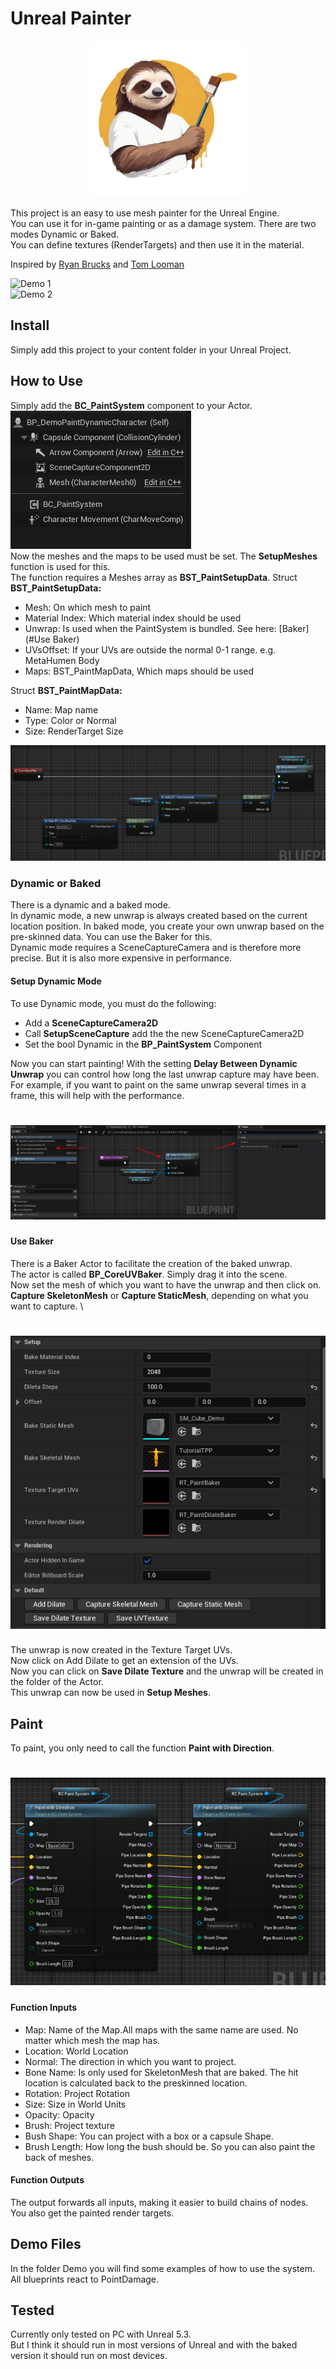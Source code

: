 # Unreal Painter
<p align="center">
  <img src="./assets/logo_big.png" width="250"/>
</p>

This project is an easy to use mesh painter for the Unreal Engine.\
You can use it for in-game painting or as a damage system. There are two modes Dynamic or Baked.\
You can define textures (RenderTargets) and then use it in the material.

Inspired by [Ryan Brucks](https://shaderbits.com/blog/uv-dilation) and [Tom Looman](https://www.tomlooman.com/unreal-engine-render-character-wounds/)

![Demo 1](./assets/demo_01.gif)\
![Demo 2](./assets/demo_02.gif)

## Install 
Simply add this project to your content folder in your Unreal Project. 

## How to Use
Simply add the **BC_PaintSystem** component to your Actor.\
![demo_component.png](Assets%2Fdemo_component.png)\
Now the meshes and the maps to be used must be set. The **SetupMeshes** function is used for this.\
The function requires a Meshes array as **BST_PaintSetupData**.
Struct **BST_PaintSetupData:**
- Mesh: On which mesh to paint
- Material Index: Which material index should be used
- Unwrap: Is used when the PaintSystem is bundled. See here: [Baker](#Use Baker)
- UVsOffset: If your UVs are outside the normal 0-1 range. e.g. MetaHumen Body
- Maps: BST_PaintMapData, Which maps should be used

Struct **BST_PaintMapData:**
- Name: Map name
- Type: Color or Normal
- Size: RenderTarget Size

 ![demo_setup_meshes.png](Assets%2Fdemo_setup_meshes.png)
 
### Dynamic or Baked
There is a dynamic and a baked mode. \
In dynamic mode, a new unwrap is always created based on the current location position. 
In baked mode, you create your own unwrap based on the pre-skinned data. You can use the Baker for this. \
Dynamic mode requires a SceneCaptureCamera and is therefore more precise. But it is also more expensive in performance. 

#### Setup Dynamic Mode 
To use Dynamic mode, you must do the following:
- Add a **SceneCaptureCamera2D**
- Call **SetupSceneCapture** add the the new SceneCaptureCamera2D
- Set the bool Dynamic in the **BP_PaintSystem** Component

Now you can start painting!
With the setting **Delay Between Dynamic Unwrap** you can control how long the last unwrap capture may have been.
For example, if you want to paint on the same unwrap several times in a frame, this will help with the performance.

# ![demo_dynamic.png](Assets%2Fdemo_dynamic.png)

#### Use Baker
There is a Baker Actor to facilitate the creation of the baked unwrap. \
The actor is called **BP_CoreUVBaker**. Simply drag it into the scene. \
Now set the mesh of which you want to have the unwrap and then click on. \
**Capture SkeletonMesh** or **Capture StaticMesh**, depending on what you want to capture. \
# ![demo_baker.png](Assets%2Fdemo_baker.png)

The unwrap is now created in the Texture Target UVs. \
Now click on Add Dilate to get an extension of the UVs. \
Now you can click on **Save Dilate Texture** and the unwrap will be created in the folder of the Actor. \
This unwrap can now be used in **Setup Meshes**. 

## Paint
To paint, you only need to call the function **Paint with Direction**.
# ![demo_paint.png](Assets%2Fdemo_paint.png)

#### Function Inputs
- Map: Name of the Map.All maps with the same name are used. No matter which mesh the map has.
- Location: World Location
- Normal: The direction in which you want to project.
- Bone Name: Is only used for SkeletonMesh that are baked. The hit location is calculated back to the preskinned location.
- Rotation: Project Rotation
- Size: Size in World Units
- Opacity: Opacity
- Brush: Project texture
- Bush Shape: You can project with a box or a capsule Shape.
- Brush Length: How long the bush should be. So you can also paint the back of meshes.

#### Function Outputs
The output forwards all inputs, making it easier to build chains of nodes. \
You also get the painted render targets.

## Demo Files
In the folder Demo you will find some examples of how to use the system. \
All blueprints react to PointDamage.

## Tested
Currently only tested on PC with Unreal 5.3. \
But I think it should run in most versions of Unreal and with the baked version it should run on most devices.